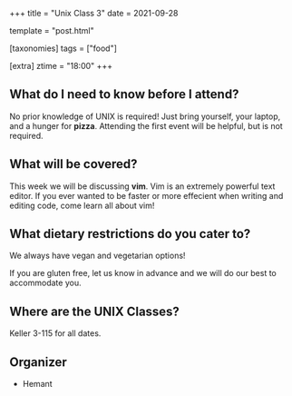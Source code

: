 +++
title = "Unix Class 3"
date = 2021-09-28

template = "post.html"

[taxonomies]
tags = ["food"]

[extra]
ztime = "18:00"
+++

<!-- more -->


## What do I need to know before I attend?

No prior knowledge of UNIX is required! Just bring yourself, your laptop, and a hunger for **pizza**.
Attending the first event will be helpful, but is not required.

## What will be covered?

This week we will be discussing **vim**. Vim is an extremely powerful text editor. 
If you ever wanted to be faster or more effecient when writing and editing code, come learn all about vim!

## What dietary restrictions do you cater to?

We always have vegan and vegetarian options! 

If you are gluten free, let us know in advance and we will do our best to accommodate you.

## Where are the UNIX Classes?

Keller 3-115 for all dates.

## Organizer
* Hemant

